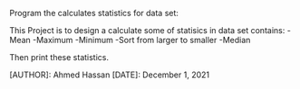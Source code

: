 Program the calculates statistics for data set:

This Project is to design a calculate some of statisics in data set contains:
      -Mean
      -Maximum
      -Minimum
      -Sort from larger to smaller
      -Median

Then print these statistics.


[AUTHOR]: Ahmed Hassan
[DATE]: December 1, 2021
